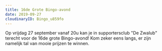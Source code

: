 ```yaml
---
title: 16de Grote Bingo-avond
date: 2019-09-27
cloudinaryID: Bingo_u859fo
---
```


Op vrijdag 27 september vanaf 20u kan je in supportersclub "De Zwalub" terecht voor de 16de grote Bingo-avond! Kom zeker eens langs, er zijn namelijk tal van mooie prijzen te winnen.
